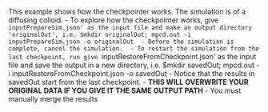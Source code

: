 This example shows how the checkpointer works. The simulation is of a diffusing colloid. 
    - To explore how the checkpointer works, give `inputPrepareSim.json' as the input file and make an output directory 'originalOut', i.e. $mkdir originalOut; mpcd.out -i inputPrepareSim.json -o originalOut 
        - Before the simulation is complete, cancel the simulation. 
    - To restart the simulation from the last checkpoint, run give `inputRestoreFromCheckpoint.json' as the input file and save the output in a new directory, i.e. $mkdir savedOut; mpcd.out -i inputRestoreFromCheckpoint.json -o savedOut 
    - Notice that the results in savedOut start from the last checkpoint. 
        - **THIS WILL OVERWRITE YOUR ORIGINAL DATA IF YOU GIVE IT THE SAME OUTPUT PATH**
        - You must manually merge the results